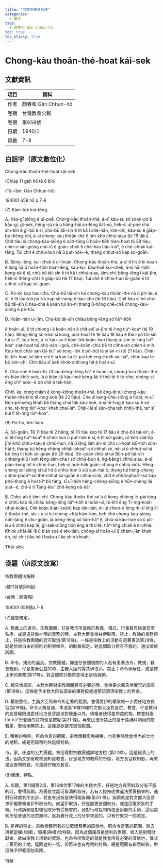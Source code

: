 ```yaml
---
title: "宗教團體法解釋"
categories:
  - 散文
tags:
  - 顏春和 Gân Chhun-hô
toc: true
toc_sticky: true
---
```


# Chong-kàu thoân-thé-hoat kái-sek

## 文獻資訊

| 項目 | 資料 |
|---|---|
| 作者 | 顏春和 Gân Chhun-hô |
| 卷期 | 台灣教會公報 |
| 卷期 | 第658號 |
| 日期 | 1940/1 |
| 頁數 | 7-8 |

## 白話字（原文數位化）

Chong-kàu thoân-thé-hoat kái-sek

(Chiap 11 ge̍h hō tē 6 bīn)

(Tâi-lâm: Gân Chhun-hô)

194001 658 hō p.7-8

(7) Kàm-tok kui-tēng.

A. Kàu-gī siōng ê uî-poē. Chong-kàu thoân-thé, á-sī kàu-su só͘ soan-pò͘ ê kàu-gī, gî-sek, hêng-sū nā ū hông-hāi an-lêng tia̍t-sū, he̍k-sī uî-poē chò sîn-bîn ê gī-bū ê sî, chú-bū tāi-sîn ē tit kā i chè-hān, kìm-chí, kàu-su ê gia̍p-bū thêng-chí, á-sī chong-kàu thoân-thé ê jīm-khó chhú-siau (tē 16 tiâu). Chi̍t tiâu sī chong-kàu-siōng ê oa̍h-tāng ū hoān-tio̍h hiàn-hoat tē 28 tiâu, chiū-sī sìn-gióng chū-iû ê goân-chek ê chè-hān tiâu-kiāⁿ, ê chè-chhâi kui-tēng. Tuì chit ê chhú-hun nā ū put-ho̍k--ê, thang chhut-sò͘ kap sò͘-goān.

B. Bēng-lēng, kui-chek ê uî-hoán. Chong-kàu thoân-thé, á-sī tī hit ê ki-koan ê lâng nā ū hoān-tio̍h hoat-lēng, kàu-kui, kàu-hoē kui-chek, á-sī hāi-tio̍h kong-ek ê sî, chú-bū tāi-sîn ê tit kā i chhú-siau, kìm-chí; bēng-lēng i kái-jīm, he̍k-sī thêng-chí i ê gia̍p-bū (tē 17 tiâu). Tuì chit ê chhú-hun iû-goân ē tit chhut-sò͘ kap sò͘-goān.

C. Pò-kò kap tiau-cha. Chú-bū tāi-sîn tuì chong-kàu thoân-thé nā ū pit-iàu ê sî, ē tit iàu-kiû pò-kò kap si̍t-hóng ê tiau-cha (tē 18 tiâu). Chit tiâu sī hō͘ chú-bū tāi-sîn ū tiau-cha ê koân tuì án-ni thang ū-hông chē-chē chong-kàu-siōng ê pè-hāi.

D. Koân-hān uí-jīm. Chú-bū tāi-sîn chiàu bēng-lēng só͘ tiāⁿ-tio̍h

ê hoān-uî, ē tit chiong i ê koân-hān ê chi̍t-pō͘ uí-jīm tē-hng tiúⁿ-koaⁿ (tē 19 tiâu). Bēng-lēng tāi-khài sī kóng, pún-hoat tē 16 tiâu 18 tiâu ê Bûn-pō͘ tāi-sîn tuì sī-īⁿ, kàu-hoē, á-sī kàu-su ê kàm-tok koân-hān thang uí-jīm tē-hng tiúⁿ-koaⁿ siat-hoat tuì phò-sán í-goā, chè-koân-chiá bē tit chhe-ah chiah ê mi̍h. Kàu-hoē châi-sán tâi-tiùⁿ só͘ teng-lio̍k ê pó-bu̍t iā sī án-ni (tē 21 tiâu). Chāi-lâi bîn-hoat só͘ kìm-chí ê sī kan-ta lé-pài teh ēng ê mi̍h nā-tiāⁿ, chhù kap tē bô kìm-chí. Chit-tiâu sī beh khok-chhiong hit ê hoān-uî.

E. Cho-soè ê bián-tû. Chiàu bēng- lēng tiāⁿ ê hoān-uî, chong-kàu thoân-thé m̄-bián khiò-soè, iā ū bián-tû kàu-hoē kéng-lāi ê thó͘-tē ê tē-cho͘, chóng-sī ēng chîⁿ soè--ê bô chit ê te̍k-tián.

Chhī, ke, chng chiah ê kong-kiōng thoân-thé, bē ēng-tit tuì chong-kàu thoân-thé khò tē-hng-soè (tē 22 tiâu). Che sī keng-chè-siōng ê hoat, in-uī Bûn-pō͘-séng khah bē thang chai ta̍k kàu-hoē, á-sī tē-hng ê kàu-su ê só͘ chò, tē-hng tiúⁿ-koaⁿ khah chai-iáⁿ. Chāi-lâi sī sûn-cha teh chhú-thê, taⁿ sī kui tī tē-hng tiúⁿ-koaⁿ.

(8) Pó-hō͘, tek-tiám.

A. Sò͘-goān. Tē 11 tiâu tē 2 hāng, tē 16 tiâu kap tē 17 tiâu ê chú-bū tai-sîn, á-sī tē-hng tiúⁿ-koaⁿ ê chhú-hun ū put-ho̍k ê sî, ē tit sò͘-goān, uī-tio̍h siat-li̍p jīm-khó chhú-siau ê chhú-hun, nā ū lâng lia̍h án-ni chò uî-hoat siū-tio̍h sún-hāi ê, thang tuì hêng-chèng chhâi-phoàⁿ-só͘ chhut-sò͘, nā-sī ū chhut-sò͘ sī bē ēng tit koh sò͘-goān (tē 20 tiâu). Sò͘-goān chiū-sī tuì Bûn-pō͘ tāi-sîn chhéng-kiû i koh têng-sím-cha i só͘ chhú-bun ê, ǹg-bāng i chhú-siau, á-sī piàn-keng hit ê chhú-hun, he̍k-sī hoê-ho̍k goân-chōng ê chhiú-sio̍k. Hêng-chèng sò͘-siōng sī tuì hit ê chhú-hun ū siū sún-hai ê, thang tuì hêng-chèng chhâi-phoàⁿ-sô͘ thê-chhut sò͘-goān ê chhiú-sio̍k, chit ê chhâi-phoàⁿ-só͘ kap phó͘-thong ê hoat-īⁿ bô tâng, sī uī-tio̍h hêng-chèng-siōng ê hūn-cheng lâi siat--ê, chí-ū tī Tang-kiaⁿ chi̍t-keng nā-tiāⁿ.

B. Chhe-ah ê kìm-chí. Chong-kàu thoân-thé só͘ ū ê kong-chiòng lé-pài iōng ê chhù kap tē,chiàu bēng-lēng tiāⁿ-tio̍h ê hoān-uî, tû-khí ēng Tí-tng-koân (thai-koân), Chit koân (tián-koân) kap te̍k-tián, in-uī chiah-ê lóng m̄-sī êng-lī ê thoân-thé, siu-ji̍p sī tuì chēng-châi hiàn-kim, beh chò chong-kàu-siōng oa̍h-tāng ê chu-goân. iā bēng-lēng só͘ hān-tiāⁿ ê, chiū-sī kàu-hoē só͘ ū pit-iàu ê chhù kap tē, gî-sek-siōng tio̍h ēng ê thó͘-tē, tiâⁿ-hn̂g chiah ê it-chhè. Khiok chāi-lâi iā ū bián soè ê te̍k-tián, chóng-sī hoān-uî ū chám-jiân khah e̍h, tuì chit tiâu hō͘ i hoān-uî ke chin khoah.

Thāi-sio̍k

## 漢羅（Ùi原文改寫）

宗教團體法解釋

(接11月號第6面)

(台南：顏春和)

194001 658號p.7-8

(7)監督規定。

A. 教義上的違背。宗教團體，仔是教司所宣佈的教義，儀式，行事若有妨害安寧秩序，或是違背做神明的義務的時，主務大臣會得共伊制限，禁止，教師的業務停止，仔是宗教團體的認可取消(第16條)。一條是宗教上的活動有患著憲法第28條，就是信仰自由的原則的制限條件，的制裁規定。對這個取分若有不服的，通出訴佮訴願。

B. 命令，規則的違反。宗教團體，抑是佇彼個機關的人若有患著法令，教規，教會規則，仔是害著公益的時，主務大臣的得共伊取消，禁止；命令伊解任，或是停止伊的業務(第17條)。對這個取分猶原會得出訴佮訴願。

C. 報告佮調查。主務大臣對宗教團體若有必要的時，會得要求報告佮實況的調查(第18條)。這條是予主務大臣有調查的權對按呢通預防濟濟宗教上的弊害。

D. 權限委任。主務大臣照命令所定著的範圍，會得將伊的權限的一步委任地方長官(第19條)。命令大概是講，本法第16條18條的文部大臣對是院，教會，仔是教司的監督權限通委任地方長官設法對破產以外，債權者袂得差押遮的物。教會財產tâi-tiùⁿ所登錄的寶物也是按呢(第21 條)。再來民法所禁止的是干焦禮拜咧用的物若定，厝佮地無禁止。這條是欲擴充彼個範圍。

E. 租稅的免除。照命令定的範圍，宗教團體毋免揀稅，也有免除教會境內的土地的地租，總是用錢稅的無這個特點。

市，家，庄遮的公共團體，袂用得對宗教團體課地方稅 (第22條)。這是經濟上的法，因為文部省較袂通知逐教會，仔是地方的教師的所做，地方長官較知影。再來是巡查咧取題，今是歸佇地方長官。

(8)保護，特點。

A. 訴願。第11調第2項，第16條佮第17條的主務大臣，仔是地方長官的取分有不服的時，會得訴願，為著設立認可取消的取分，若有人掠按呢做違法受著損害的，通對行政裁判所出訴，若是有出訴是袂得閣訴願(第20 條)。訴願就是對文部大臣請求伊閣重審查伊所取分的，向望伊取消，仔是變更彼個取分，或是回復原狀的手續。行政訴願是對彼個取分有受損害的，通對行政裁判所提出訴願的手續，這個裁判所佮普通的法院無同，是為著行政上的分爭來設的，只有佇東京一間若定。

B. 差押的禁止。宗教團體所有的公眾禮拜用的厝佮地，照命令定著的範圍，除去用抵當權(胎權)，職權(典權)佮特點，因為遮個攏毋是營利的團體，收入是對贈財獻金，欲做宗教上活動的資源。也命令所限定的就是教會所有必要的厝佮地，儀式上著用的土地，埕園遮的一切。卻再來也有免稅的特點，總是範圍有嶄然較狹，對這條予伊範圍加真闊。

待續
